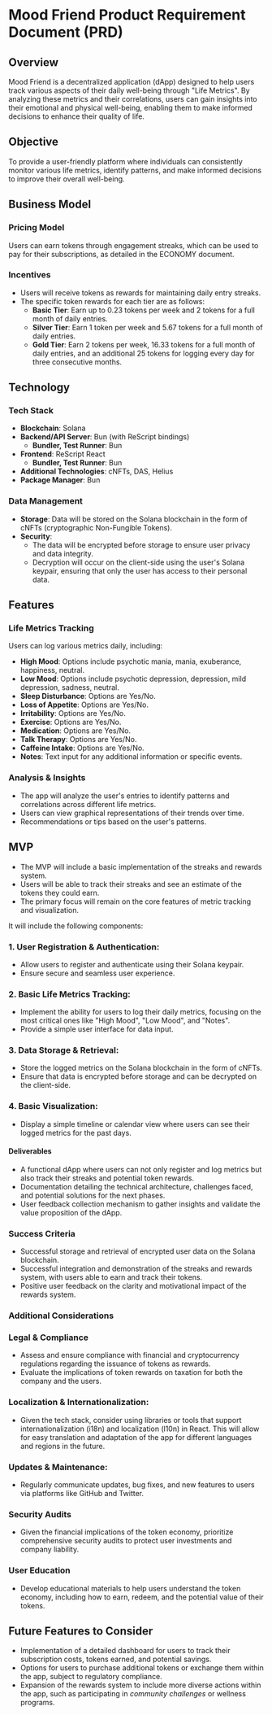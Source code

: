 # Mood Friend Product Requirement Document (PRD)

## Overview

Mood Friend is a decentralized application (dApp) designed to help users track various aspects of their daily well-being through "Life Metrics". By analyzing these metrics and their correlations, users can gain insights into their emotional and physical well-being, enabling them to make informed decisions to enhance their quality of life.

## Objective

To provide a user-friendly platform where individuals can consistently monitor various life metrics, identify patterns, and make informed decisions to improve their overall well-being.

## Business Model

### Pricing Model

Users can earn tokens through engagement streaks, which can be used to pay for their subscriptions, as detailed in the ECONOMY document.

### Incentives

- Users will receive tokens as rewards for maintaining daily entry streaks.
- The specific token rewards for each tier are as follows:
  - **Basic Tier**: Earn up to 0.23 tokens per week and 2 tokens for a full month of daily entries.
  - **Silver Tier**: Earn 1 token per week and 5.67 tokens for a full month of daily entries.
  - **Gold Tier**: Earn 2 tokens per week, 16.33 tokens for a full month of daily entries, and an additional 25 tokens for logging every day for three consecutive months.


## Technology

### Tech Stack

- **Blockchain**: Solana
- **Backend/API Server**: Bun (with ReScript bindings)
  - **Bundler, Test Runner**: Bun
- **Frontend**: ReScript React
  - **Bundler, Test Runner**: Bun
- **Additional Technologies**: cNFTs, DAS, Helius
- **Package Manager**: Bun

### Data Management

- **Storage**: Data will be stored on the Solana blockchain in the form of cNFTs (cryptographic Non-Fungible Tokens).
- **Security**:
  - The data will be encrypted before storage to ensure user privacy and data integrity.
  - Decryption will occur on the client-side using the user's Solana keypair, ensuring that only the user has access to their personal data.

## Features

### Life Metrics Tracking

Users can log various metrics daily, including:

- **High Mood**: Options include psychotic mania, mania, exuberance, happiness, neutral.
- **Low Mood**: Options include psychotic depression, depression, mild depression, sadness, neutral.
- **Sleep Disturbance**: Options are Yes/No.
- **Loss of Appetite**: Options are Yes/No.
- **Irritability**: Options are Yes/No.
- **Exercise**: Options are Yes/No.
- **Medication**: Options are Yes/No.
- **Talk Therapy**: Options are Yes/No.
- **Caffeine Intake**: Options are Yes/No.
- **Notes**: Text input for any additional information or specific events.

### Analysis & Insights

- The app will analyze the user's entries to identify patterns and correlations across different life metrics.
- Users can view graphical representations of their trends over time.
- Recommendations or tips based on the user's patterns.

## MVP

- The MVP will include a basic implementation of the streaks and rewards system.
- Users will be able to track their streaks and see an estimate of the tokens they could earn.
- The primary focus will remain on the core features of metric tracking and visualization.

It will include the following components:

### 1. **User Registration & Authentication**:

- Allow users to register and authenticate using their Solana keypair.
- Ensure secure and seamless user experience.

### 2. **Basic Life Metrics Tracking**:

- Implement the ability for users to log their daily metrics, focusing on the most critical ones like "High Mood", "Low Mood", and "Notes".
- Provide a simple user interface for data input.

### 3. **Data Storage & Retrieval**:

- Store the logged metrics on the Solana blockchain in the form of cNFTs.
- Ensure that data is encrypted before storage and can be decrypted on the client-side.

### 4. **Basic Visualization**:

- Display a simple timeline or calendar view where users can see their logged metrics for the past days.

#### Deliverables

- A functional dApp where users can not only register and log metrics but also track their streaks and potential token rewards.
- Documentation detailing the technical architecture, challenges faced, and potential solutions for the next phases.
- User feedback collection mechanism to gather insights and validate the value proposition of the dApp.

### Success Criteria

- Successful storage and retrieval of encrypted user data on the Solana blockchain.
- Successful integration and demonstration of the streaks and rewards system, with users able to earn and track their tokens.
- Positive user feedback on the clarity and motivational impact of the rewards system.

### Additional Considerations

### Legal & Compliance

- Assess and ensure compliance with financial and cryptocurrency regulations regarding the issuance of tokens as rewards.
- Evaluate the implications of token rewards on taxation for both the company and the users.

### Localization & Internationalization:

- Given the tech stack, consider using libraries or tools that support internationalization (i18n) and localization (l10n) in React. This will allow for easy translation and adaptation of the app for different languages and regions in the future.

### Updates & Maintenance:

- Regularly communicate updates, bug fixes, and new features to users via platforms like GitHub and Twitter.

### Security Audits

- Given the financial implications of the token economy, prioritize comprehensive security audits to protect user investments and company liability.

### User Education

- Develop educational materials to help users understand the token economy, including how to earn, redeem, and the potential value of their tokens.

## Future Features to Consider

- Implementation of a detailed dashboard for users to track their subscription costs, tokens earned, and potential savings.
- Options for users to purchase additional tokens or exchange them within the app, subject to regulatory compliance.
- Expansion of the rewards system to include more diverse actions within the app, such as participating in _community challenges_ or wellness programs.